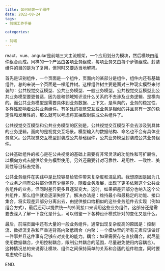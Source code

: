 ```yaml
---
title: 如何封装一个组件
date: 2022-08-24
tags: 
- 前端工作手册

categories:

- 前端
---
```


react、vue、angular是前端三大主流框架，一个应用划分为模块，然后模块由组件组合而成。同样的一个产品由各项业务组成，每项业务又由每个步骤组成。封装组件的目的是为了复用，但同时又要适当地解耦。



首先是识别组件，一个页面是一个组件，页面内的某部分是组件，组件内还有基础组件，总的来说一个页面是一棵组件树。这棵组件树主要是面对三种现实模型来封装的：公共视觉交互模型、公共业务模型、一般业务模型。公共视觉交互模型比公共业务模型要更普适，因为是和领域知识没什么关系的不去涉及业务逻辑、是横向的。而公共业务模型是需要具体到业务数据、上下文，是纵向的，业务的稳定性、多样性影响着公共业务组件。有多处的视觉交互或业务是相似的并且具有一定的稳定性和发展性的，那么就可以考虑将其抽取封装成公共组件了。



公共视觉交互模型和公共业务模型的区别是，公共视觉交互模型不会去涉及到具体的业务逻辑，面向的是视觉交互场景。模型输入的数据结构、命名也不会有具体业务意义。公共视觉交互模型封装成公共基础组件，公共业务模型封装成公共业务组件。



公共基础组件的核心是在公共视觉的基础上需要有非常灵活的功能性和可扩展性，以横向方式去提供给业务模型使用。另外还需要针对可靠性、易用性、一致性、美观性等目标去完善。



公共业务组件在实践中是比较容易给软件带来复杂度和混乱的。我想原因是因为几个业务之间有公共部分但有少量差异，随着业务发展，出现了更多依赖这个公共业务组件的业务，但同时差异更多且逐渐变大。这时，如果把差异部分也纳入这个公共组件，那么组件就会逐渐失控了。解决办法是：维持最小和最稳定的功能、接口集合。将实现差异部分分离出去，由提供接口给相似的这些业务组件去实现（例如组合方式），最后还可以提供统一的外观接口来调用这些业务组件。这部分还是需要去深入了解一下变化是什么，可以借鉴一下各种设计模式针对的变化又是什么。



最后，前端页面中还有大量的一般业务组件，通常出现复杂度高的原因是：控制流、数据流复杂和严重违背高内聚低耦合（内聚：一个模块里的所有元素应该做好一件事并且这件事有足够应对变化的能力。耦合：如果需要存在直接耦合，就尽量使用数据耦合，少用控制耦合，限制公共耦合的范围，尽量避免使用内容耦合）。这种情况总的来说得让模块、组件之间保持简单的关系和合适的组件粒度，同时要考虑软件目标。



END.